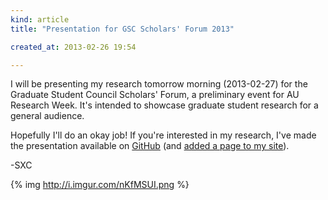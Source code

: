 ```yaml
---
kind: article
title: "Presentation for GSC Scholars' Forum 2013"

created_at: 2013-02-26 19:54

---
```


I will be presenting my research tomorrow morning (2013-02-27) for the Graduate Student Council Scholars' Forum, a preliminary event for AU Research Week. It's intended to showcase graduate student research for a general audience.

Hopefully I'll do an okay job! If you're interested in my research, I've made the presentation available on [GitHub](https://github.com/StevenClontz/2013-au-research-week-presentation/) (and [added a page to my site](/aurw-2013/)).

-SXC

<!-- more -->

{% img http://i.imgur.com/nKfMSUI.png %}